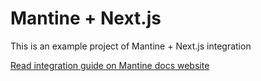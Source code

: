 # Mantine + Next.js

This is an example project of Mantine + Next.js integration

[Read integration guide on Mantine docs website](https://mantine.dev/guides/ssr/)
